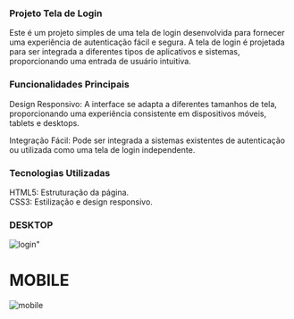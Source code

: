 
### Projeto Tela de Login <br>

Este é um projeto simples de uma tela de login desenvolvida para fornecer uma experiência de autenticação fácil e segura. A tela de login é projetada para ser integrada a diferentes tipos de aplicativos e sistemas, proporcionando uma entrada de usuário intuitiva.

### Funcionalidades Principais
Design Responsivo: A interface se adapta a diferentes tamanhos de tela, proporcionando uma experiência consistente em dispositivos móveis, tablets e desktops. <br>

Integração Fácil: Pode ser integrada a sistemas existentes de autenticação ou utilizada como uma tela de login independente.

### Tecnologias Utilizadas

HTML5: Estruturação da página.
<br>
CSS3: Estilização e design responsivo.

### DESKTOP
![login](https://github.com/Afonsohhenrique/Tela-de-login/assets/113367966/49f52d6c-8902-459f-8cb7-928d5b0e8e0f)"

# MOBILE 

![mobile](https://github.com/Afonsohhenrique/Tela-de-login/assets/113367966/16a944c0-4303-4067-8452-eceea5d73021)
